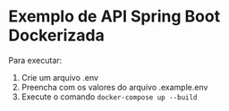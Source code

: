 # Exemplo de API Spring Boot Dockerizada

Para executar:

1. Crie um arquivo .env
2. Preencha com os valores do arquivo .example.env
3. Execute o comando `docker-compose up --build`